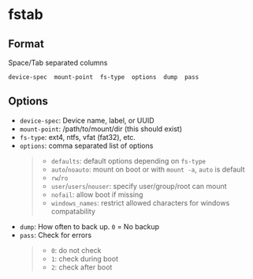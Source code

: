 # fstab

## Format
Space/Tab separated columns
```
device-spec  mount-point  fs-type  options  dump  pass
```

## Options
- `device-spec`: Device name, label, or UUID
- `mount-point`: /path/to/mount/dir (this should exist)
- `fs-type`: ext4, ntfs, vfat (fat32), etc.
- `options`: comma separated list of options
    > - `defaults`: default options depending on `fs-type`
    > - `auto`/`noauto`: mount on boot or with `mount -a`, `auto` is default
    > - `rw`/`ro`
    > - `user`/`users`/`nouser`: specify user/group/root can mount
    > - `nofail`: allow boot if missing
    > - `windows_names`: restrict allowed characters for windows compatability
- `dump`: How often to back up. `0` = No backup
- `pass`: Check for errors
    > - `0`: do not check
    > - `1`: check during boot
    > - `2`: check after boot
